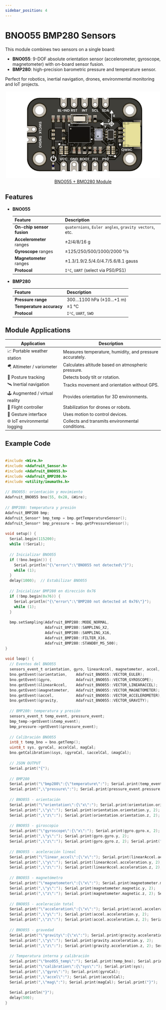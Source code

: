 ```yaml
---
sidebar_position: 4
---
```


# BNO055 BMP280 Sensors 


This module combines two sensors on a single board:

- **BNO055**: 9-DOF absolute orientation sensor (accelerometer, gyroscope, magnetometer) with on-board sensor fusion.  
- **BMP280**: high-precision barometric pressure and temperature sensor.

Perfect for robotics, inertial navigation, drones, environmental monitoring and IoT projects.

<div align="center">
    <a href="https://github.com/UNIT-Electronics-MX/unit_bno055_bmp280_module/blob/main/docs/unit_bno055_bmp280_module_product_brief.pdf" target="_blank"><img src="https://raw.githubusercontent.com/UNIT-Electronics-MX/unit_bno055_bmp280_module/refs/heads/main/hardware/resources/unit_top_v_0_0_1_ue0091_BNO055_BMP280.png" width="500px"/><br/>BNO055 + BMO280 Module</a>
    <br/>

</div>

## Features

- **BNO055**  

  | **Feature**                  | **Description**                                        |
  |------------------------------|--------------------------------------------------------|
  | **On-chip sensor fusion**    | `quaternions`, `Euler angles`, `gravity vectors`, etc. | 
  | **Accelerometer** ranges     | ±2/4/8/16 g                                            |  
  | **Gyroscope** ranges         | ±125/250/500/1000/2000 °/s                             |
  | **Magnetometer** ranges      | ±1.3/1.9/2.5/4.0/4.7/5.6/8.1 gauss                     | 
  | **Protocol**                 | `I²C`, `UART` (select via PS0/PS1)                     | 

- **BMP280**  

  | **Feature**              | **Description**            |
  |--------------------------|----------------------------|
  | **Pressure range**       | 300…1100 hPa (±10…+1 m)    |
  | **Temperature accuracy** | ±1 °C                      |
  | **Protocol**             | `I²C`, `UART`, `SWD`       |
  

## Module Applications

| Application                          | Description                                                                 |
|--------------------------------------|-----------------------------------------------------------------------------|
| 📈 Portable weather station          | Measures temperature, humidity, and pressure accurately.                    |
| 🪂 Altimeter / variometer            | Calculates altitude based on atmospheric pressure.                          |
| 🧍 Posture tracking                  | Detects body tilt or rotation.                                              |
| 🛰️ Inertial navigation               | Tracks movement and orientation without GPS.                                |
| 🕹️ Augmented / virtual reality       | Provides orientation for 3D environments.                                   |
| 🚁 Flight controller                 | Stabilization for drones or robots.                                         |
| 🤖 Gesture interface                 | Uses motion to control devices.                                             |
| 🌐 IoT environmental logging         | Collects and transmits environmental conditions.                            |



## Example Code

```c

#include <Wire.h>
#include <Adafruit_Sensor.h>
#include <Adafruit_BNO055.h>
#include <Adafruit_BMP280.h>
#include <utility/imumaths.h>

// BNO055: orientación y movimiento
Adafruit_BNO055 bno(55, 0x28, &Wire);

// BMP280: temperatura y presión
Adafruit_BMP280 bmp;
Adafruit_Sensor* bmp_temp = bmp.getTemperatureSensor();
Adafruit_Sensor* bmp_pressure = bmp.getPressureSensor();

void setup() {
  Serial.begin(115200);
  while (!Serial);

  // Inicializar BNO055
  if (!bno.begin()) {
    Serial.println("{\"error\":\"BNO055 not detected\"}");
    while (1);
  }
  delay(1000);  // Estabilizar BNO055

  // Inicializar BMP280 en dirección 0x76
  if (!bmp.begin(0x76)) {
    Serial.println("{\"error\":\"BMP280 not detected at 0x76\"}");
    while (1);
  }

  bmp.setSampling(Adafruit_BMP280::MODE_NORMAL,
                  Adafruit_BMP280::SAMPLING_X2,
                  Adafruit_BMP280::SAMPLING_X16,
                  Adafruit_BMP280::FILTER_X16,
                  Adafruit_BMP280::STANDBY_MS_500);
}

void loop() {
  // Eventos del BNO055
  sensors_event_t orientation, gyro, linearAccel, magnetometer, accel, gravity;
  bno.getEvent(&orientation,    Adafruit_BNO055::VECTOR_EULER);
  bno.getEvent(&gyro,           Adafruit_BNO055::VECTOR_GYROSCOPE);
  bno.getEvent(&linearAccel,    Adafruit_BNO055::VECTOR_LINEARACCEL);
  bno.getEvent(&magnetometer,   Adafruit_BNO055::VECTOR_MAGNETOMETER);
  bno.getEvent(&accel,          Adafruit_BNO055::VECTOR_ACCELEROMETER);
  bno.getEvent(&gravity,        Adafruit_BNO055::VECTOR_GRAVITY);

  // BMP280: temperatura y presión
  sensors_event_t temp_event, pressure_event;
  bmp_temp->getEvent(&temp_event);
  bmp_pressure->getEvent(&pressure_event);

  // Calibración BNO055
  int8_t temp_bno = bno.getTemp();
  uint8_t sys, gyroCal, accelCal, magCal;
  bno.getCalibration(&sys, &gyroCal, &accelCal, &magCal);

  // JSON OUTPUT
  Serial.print("{");

  // BMP280
  Serial.print("\"bmp280\":{\"temperature\":"); Serial.print(temp_event.temperature, 2);
  Serial.print(",\"pressure\":"); Serial.print(pressure_event.pressure, 2); Serial.print("},");

  // BNO055 - orientación
  Serial.print("\"orientation\":{\"x\":"); Serial.print(orientation.orientation.x, 2);
  Serial.print(",\"y\":"); Serial.print(orientation.orientation.y, 2);
  Serial.print(",\"z\":"); Serial.print(orientation.orientation.z, 2); Serial.print("},");

  // BNO055 - giroscopio
  Serial.print("\"gyroscope\":{\"x\":"); Serial.print(gyro.gyro.x, 2);
  Serial.print(",\"y\":"); Serial.print(gyro.gyro.y, 2);
  Serial.print(",\"z\":"); Serial.print(gyro.gyro.z, 2); Serial.print("},");

  // BNO055 - aceleración lineal
  Serial.print("\"linear_accel\":{\"x\":"); Serial.print(linearAccel.acceleration.x, 2);
  Serial.print(",\"y\":"); Serial.print(linearAccel.acceleration.y, 2);
  Serial.print(",\"z\":"); Serial.print(linearAccel.acceleration.z, 2); Serial.print("},");

  // BNO055 - magnetómetro
  Serial.print("\"magnetometer\":{\"x\":"); Serial.print(magnetometer.magnetic.x, 2);
  Serial.print(",\"y\":"); Serial.print(magnetometer.magnetic.y, 2);
  Serial.print(",\"z\":"); Serial.print(magnetometer.magnetic.z, 2); Serial.print("},");

  // BNO055 - aceleración total
  Serial.print("\"acceleration\":{\"x\":"); Serial.print(accel.acceleration.x, 2);
  Serial.print(",\"y\":"); Serial.print(accel.acceleration.y, 2);
  Serial.print(",\"z\":"); Serial.print(accel.acceleration.z, 2); Serial.print("},");

  // BNO055 - gravedad
  Serial.print("\"gravity\":{\"x\":"); Serial.print(gravity.acceleration.x, 2);
  Serial.print(",\"y\":"); Serial.print(gravity.acceleration.y, 2);
  Serial.print(",\"z\":"); Serial.print(gravity.acceleration.z, 2); Serial.print("},");

  // Temperatura interna y calibración
  Serial.print("\"bno055_temp\":"); Serial.print(temp_bno); Serial.print(",");
  Serial.print("\"calibration\":{\"sys\":"); Serial.print(sys);
  Serial.print(",\"gyro\":"); Serial.print(gyroCal);
  Serial.print(",\"accel\":"); Serial.print(accelCal);
  Serial.print(",\"mag\":"); Serial.print(magCal); Serial.print("}");

  Serial.println("}");
  delay(500);
}
```